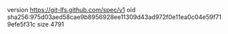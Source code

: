 version https://git-lfs.github.com/spec/v1
oid sha256:975d03aed58cae9b8956928ee11309d43ad972f0e11ea0c04e59f719efe5f31c
size 4791
